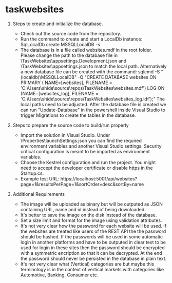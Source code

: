 # taskwebsites
1. Steps to create and initialize the database.
   - Check out the source code from the repository.  
   - Run the command to create and start a LocalDb instance: SqlLocalDb create MSSQLLocalDB -s
   - The database is in a file called  websites.mdf in the root folder. Please change the path to the database file in \TaskWebsites\appsettings.Development.json and \TaskWebsites\appsettings.json to match the local path. Alternatively a new database file can be created with the command: 
  sqlcmd -S "(localdb)\MSSQLLocalDB" -Q "CREATE DATABASE websites ON PRIMARY ( NAME=[websites], FILENAME = 'C:\Users\shide\source\repos\TaskWebsites\websites.mdf') LOG ON (NAME=[websites_log], FILENAME = 'C:\Users\shide\source\repos\TaskWebsites\websites_log.ldf');"
  The local paths need to be adjusted. After the database file is created we can run "Update-Database" in the powershell inside Visual Studio to trigger Migrations to create the tables in the database.
2. Steps to prepare the source code to build/run properly
   - Import the solution in Visual Studio. Under \Properties\launchSettings.json you can find the required environment variables and another Visual Studio settings.
Security critical configuration is meant to be imported as environment variables.
   - Choose the Kestrel configuration and run the project. You might need to accept the developer certificate or disable https in the Startup.cs.
   - Example test URL:
  https://localhost:5001/api/websites?page=1&resultsPerPage=1&sortOrder=desc&sortBy=name

3. Additional Requirements

   - The image will be uploaded as binary but will be outputed as JSON containing URL, name and id instead of being downloaded.
   - It's better to save the image on the disk instead of the database.
   - Set a size limit and format for the image using validation attributes.
   - It's not very clear how the password for each website will be used. If the websites are treated like users of the REST API the the password should be hashed.
If the passwords will be used in some automatic login in another platforms
and have to be outputed in clear text to be used for login in these sites then the password should be encrypted with a symmetric encription so that it can be decrypted.
At the end the password should never be persisted in the database in plain text.
   - It's not very clear what (Vertical) categories are but maybe this terminology is in the context of vertical markets with categories like Automotive, Banking, Consumer etc.


